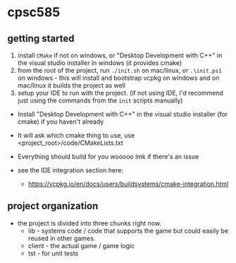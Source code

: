 # cpsc585

## getting started

1. install `CMake` if not on windows, or "Desktop Development with C++" in the visual studio installer in windows (it provides cmake)
2. from the root of the project, run `./init.sh` on mac/linux, or `.\init.ps1` on windows - this will install and bootstrap vcpkg on windows and on mac/linux it builds the project as well
3. setup your IDE to run with the project. (if not using IDE, I'd recommend just using the commands from the `init` scripts manually)
- Install "Desktop Development with C++" in the visual studio installer (for cmake) if you haven't already
- It will ask which cmake thing to use, use <project_root>/code/CMakeLists.txt
- Everything should build for you wooooo lmk if there's an issue

- see the IDE integration section here:
  - https://vcpkg.io/en/docs/users/buildsystems/cmake-integration.html

## project organization

- the project is divided into three chunks right now.
  - lib - systems code / code that supports the game but could easily be reused in other games.
  - client - the actual game / game logic
  - tst - for unit tests

